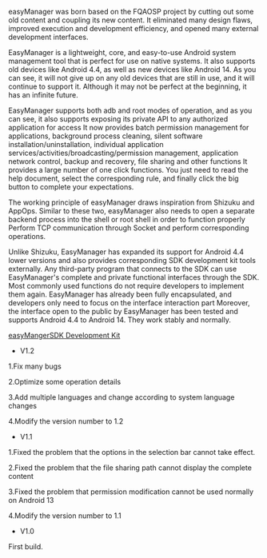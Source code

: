 easyManager was born based on the FQAOSP project by cutting out some old content and coupling its new content. It eliminated many design flaws, improved execution and development efficiency, and opened many external development interfaces.

EasyManager is a lightweight, core, and easy-to-use Android system management tool that is perfect for use on native systems. It also supports old devices like Android 4.4, as well as new devices like Android 14. As you can see, it will not give up on any old devices that are still in use, and it will continue to support it. Although it may not be perfect at the beginning, it has an infinite future.

EasyManager supports both adb and root modes of operation, and as you can see, it also supports exposing its private API to any authorized application for access
It now provides batch permission management for applications, background process cleaning, silent software installation/uninstallation, individual application services/activities/broadcasting/permission management, application network control, backup and recovery, file sharing and other functions
It provides a large number of one click functions. You just need to read the help document, select the corresponding rule, and finally click the big button to complete your expectations.

The working principle of easyManager draws inspiration from Shizuku and AppOps. Similar to these two, easyManager also needs to open a separate backend process into the shell or root shell in order to function properly
Perform TCP communication through Socket and perform corresponding operations.

Unlike Shizuku, EasyManager has expanded its support for Android 4.4 lower versions and also provides corresponding SDK development kit tools externally. Any third-party program that connects to the SDK can use EasyManager's complete and private functional interfaces through the SDK. Most commonly used functions do not require developers to implement them again. EasyManager has already been fully encapsulated, and developers only need to focus on the interface interaction part
Moreover, the interface open to the public by EasyManager has been tested and supports Android 4.4 to Android 14. They work stably and normally.


[easyMangerSDK Development Kit](https://github.com/MrsEWE44/easyManagerSDK)


- V1.2

1.Fix many bugs

2.Optimize some operation details

3.Add multiple languages and change according to system language changes

4.Modify the version number to 1.2


- V1.1

1.Fixed the problem that the options in the selection bar cannot take effect.

2.Fixed the problem that the file sharing path cannot display the complete content

3.Fixed the problem that permission modification cannot be used normally on Android 13

4.Modify the version number to 1.1



- V1.0

First build.
